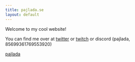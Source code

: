 ```yaml
---
title: pajlada.se
layout: default
---
```


Welcome to my cool website!

You can find me over at [twitter](https://twitter.com/pajlada) or [twitch](https://twitch.tv/pajlada) or discord (pajlada, 85699361769553920)

<a rel="me" href="https://mastodon.social/@pajlada">pajlada</a>

